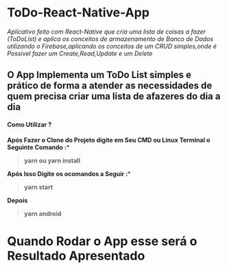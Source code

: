 # ToDo-React-Native-App
_Aplicativo feito com React-Native que cria uma lista de coisas a fazer (ToDoList) e  aplica  os  conceitos  de armazenamento  de Banco de Dados utilizando o Firebase,aplicando os conceitos de um CRUD simples,onde é Possível fazer um Create,Read,Update e um Delete_ 

## O App Implementa um **ToDo List** simples e prático de forma  a atender as necessidades de quem precisa criar uma lista de  afazeres do dia a dia

#### Como Utilizar ?

**Após Fazer o Clone do Projeto digite em Seu CMD ou Linux Terminal o Seguinte Comando :***

>**yarn ou yarn install**


**Após Isso Digite os ocomandos a Seguir :***

>**yarn start**

**Depois**

>**yarn android**

# Quando Rodar o App esse será o Resultado Apresentado

